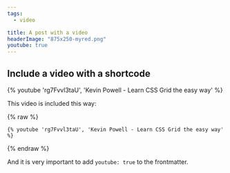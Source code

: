 ```yaml
---
tags:
  - video

title: A post with a video
headerImage: "875x250-myred.png"
youtube: true
---
```

## Include a video with a shortcode

{% youtube 'rg7Fvvl3taU', 'Kevin Powell - Learn CSS Grid the easy way' %}


This video is included this way:

{% raw %}
````
{% youtube 'rg7Fvvl3taU', 'Kevin Powell - Learn CSS Grid the easy way' %}
````
{% endraw %}

And it is very important to add ``youtube: true`` to the frontmatter.


